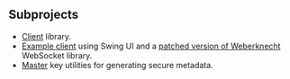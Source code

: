 ## Subprojects

- [Client](client) library.
- [Example client](examples/ninchat-swing-client) using Swing UI and a [patched version of Weberknecht](https://github.com/somia/weberknecht) WebSocket library.
- [Master](master) key utilities for generating secure metadata.

